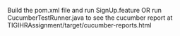 Build the pom.xml file and run SignUp.feature OR run CucumberTestRunner.java to see the cucumber report at TIGIHRAssignment/target/cucumber-reports.html
